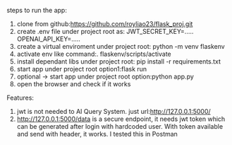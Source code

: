 steps to run the app:
1. clone from github:https://github.com/royliao23/flask_proj.git
2. create .env file under project root as: 
    JWT_SECRET_KEY=.....
    OPENAI_API_KEY=.....
3. create a virtual enviroment under project root: python -m venv flaskenv
4. activate env like command:. flaskenv/scripts/activate
5. install dependant libs under project root: pip install -r requirements.txt
6. start app under project root option1:flask run 
7. optional  -> start app under project root option:python app.py
8. open the browser and check if it works

Features:
1. jwt is not needed to AI Query System. just url:http://127.0.0.1:5000/
2. http://127.0.0.1:5000/data is a secure endpoint, it needs jwt token which can be generated after login with hardcoded user. With token available and send with header, it works. I tested this in Postman
